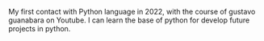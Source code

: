 My first contact with Python language in 2022, with the course of gustavo guanabara on Youtube. I can learn the base of python for develop future projects in python.
